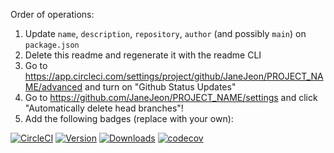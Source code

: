 Order of operations:

1. Update `name`, `description`, `repository`, `author` (and possibly `main`) on `package.json`
2. Delete this readme and regenerate it with the readme CLI
3. Go to https://app.circleci.com/settings/project/github/JaneJeon/PROJECT_NAME/advanced and turn on "Github Status Updates"
4. Go to https://github.com/JaneJeon/PROJECT_NAME/settings and click "Automatically delete head branches"!
5. Add the following badges (replace with your own):

[![CircleCI](https://circleci.com/gh/JaneJeon/node-library-template/tree/master.svg?style=shield)](https://circleci.com/gh/JaneJeon/node-library-template/tree/master)
[![Version](https://img.shields.io/npm/v/objection-hashid)](https://www.npmjs.com/package/objection-hashid)
[![Downloads](https://img.shields.io/npm/dt/objection-hashid)](https://www.npmjs.com/package/objection-hashid)
[![codecov](https://codecov.io/gh/JaneJeon/node-library-template/branch/master/graph/badge.svg?token=ZGSKCMMEYI)](https://codecov.io/gh/JaneJeon/node-library-template)
